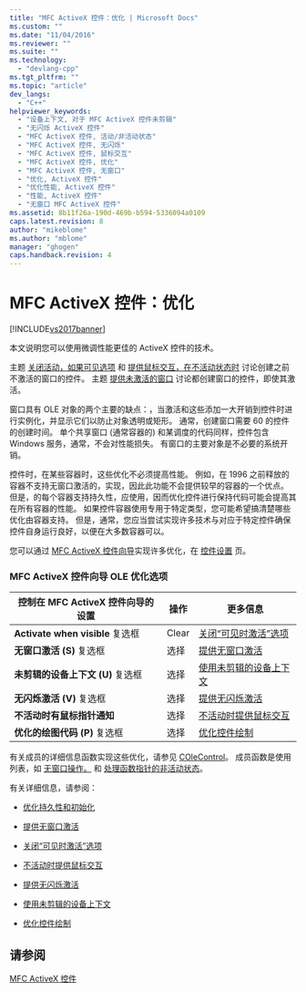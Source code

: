 ```yaml
---
title: "MFC ActiveX 控件：优化 | Microsoft Docs"
ms.custom: ""
ms.date: "11/04/2016"
ms.reviewer: ""
ms.suite: ""
ms.technology: 
  - "devlang-cpp"
ms.tgt_pltfrm: ""
ms.topic: "article"
dev_langs: 
  - "C++"
helpviewer_keywords: 
  - "设备上下文, 对于 MFC ActiveX 控件未剪辑"
  - "无闪烁 ActiveX 控件"
  - "MFC ActiveX 控件, 活动/非活动状态"
  - "MFC ActiveX 控件, 无闪烁"
  - "MFC ActiveX 控件, 鼠标交互"
  - "MFC ActiveX 控件, 优化"
  - "MFC ActiveX 控件, 无窗口"
  - "优化, ActiveX 控件"
  - "优化性能, ActiveX 控件"
  - "性能, ActiveX 控件"
  - "无窗口 MFC ActiveX 控件"
ms.assetid: 8b11f26a-190d-469b-b594-5336094a0109
caps.latest.revision: 8
author: "mikeblome"
ms.author: "mblome"
manager: "ghogen"
caps.handback.revision: 4
---
```

# MFC ActiveX 控件：优化
[!INCLUDE[vs2017banner](../assembler/inline/includes/vs2017banner.md)]

本文说明您可以使用微调性能更佳的 ActiveX 控件的技术。  
  
 主题 [关闭活动，如果可见选项](../mfc/turning-off-the-activate-when-visible-option.md) 和 [提供鼠标交互，在不活动状态时](../mfc/providing-mouse-interaction-while-inactive.md) 讨论创建之前不激活的窗口的控件。  主题 [提供未激活的窗口](../mfc/providing-windowless-activation.md) 讨论都创建窗口的控件，即使其激活。  
  
 窗口具有 OLE 对象的两个主要的缺点：，当激活和这些添加一大开销到控件时进行实例化，并显示它们以防止对象透明或矩形。  通常，创建窗口需要 60 的控件的创建时间。  单个共享窗口 \(通常容器的\) 和某调度的代码同样，控件包含 Windows 服务，通常，不会对性能损失。  有窗口的主要对象是不必要的系统开销。  
  
 控件时，在某些容器时，这些优化不必须提高性能。  例如，在 1996 之前释放的容器不支持无窗口激活的，实现，因此此功能不会提供较早的容器的一个优点。  但是，的每个容器支持持久性，应使用，因而优化控件进行保持代码可能会提高其在所有容器的性能。  如果控件容器使用专用于特定类型，您可能希望搞清楚哪些优化由容器支持。  但是，通常，您应当尝试实现许多技术与对应于特定控件确保控件自身运行良好，以便在大多数容器可以。  
  
 您可以通过 [MFC ActiveX 控件向导](../mfc/reference/mfc-activex-control-wizard.md)实现许多优化，在 [控件设置](../mfc/reference/control-settings-mfc-activex-control-wizard.md) 页。  
  
### MFC ActiveX 控件向导 OLE 优化选项  
  
|控制在 MFC ActiveX 控件向导的设置|操作|更多信息|  
|-----------------------------|--------|----------|  
|**Activate when visible** 复选框|Clear|[关闭“可见时激活”选项](../mfc/turning-off-the-activate-when-visible-option.md)|  
|**无窗口激活 \(S\)** 复选框|选择|[提供无窗口激活](../mfc/providing-windowless-activation.md)|  
|**未剪辑的设备上下文 \(U\)** 复选框|选择|[使用未剪辑的设备上下文](../mfc/using-an-unclipped-device-context.md)|  
|**无闪烁激活 \(V\)** 复选框|选择|[提供无闪烁激活](../mfc/providing-flicker-free-activation.md)|  
|**不活动时有鼠标指针通知**|选择|[不活动时提供鼠标交互](../mfc/providing-mouse-interaction-while-inactive.md)|  
|**优化的绘图代码 \(P\)** 复选框|选择|[优化控件绘制](../mfc/optimizing-control-drawing.md)|  
  
 有关成员的详细信息函数实现这些优化，请参见 [COleControl](../mfc/reference/colecontrol-class.md)。  成员函数是使用列表，如 [无窗口操作。](http://msdn.microsoft.com/zh-cn/e9e28f79-9a70-4ae4-a5aa-b3e92f1904df) 和 [处理函数指针的非活动状态](http://msdn.microsoft.com/zh-cn/e9e28f79-9a70-4ae4-a5aa-b3e92f1904df)。  
  
 有关详细信息，请参阅：  
  
-   [优化持久性和初始化](../mfc/optimizing-persistence-and-initialization.md)  
  
-   [提供无窗口激活](../mfc/providing-windowless-activation.md)  
  
-   [关闭“可见时激活”选项](../mfc/turning-off-the-activate-when-visible-option.md)  
  
-   [不活动时提供鼠标交互](../mfc/providing-mouse-interaction-while-inactive.md)  
  
-   [提供无闪烁激活](../mfc/providing-flicker-free-activation.md)  
  
-   [使用未剪辑的设备上下文](../mfc/using-an-unclipped-device-context.md)  
  
-   [优化控件绘制](../mfc/optimizing-control-drawing.md)  
  
## 请参阅  
 [MFC ActiveX 控件](../mfc/mfc-activex-controls.md)